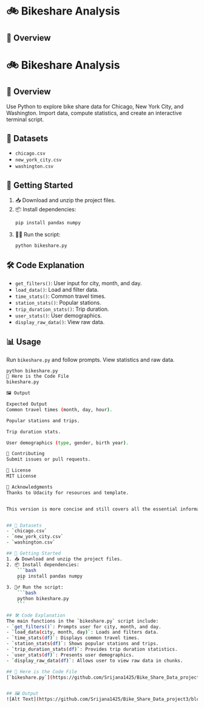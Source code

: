 # 🚲 Bikeshare Analysis

## 🌟 Overview
# 🚲 Bikeshare Analysis

## 🌟 Overview
Use Python to explore bike share data for Chicago, New York City, and Washington. Import data, compute statistics, and create an interactive terminal script.

## 📂 Datasets
- `chicago.csv`
- `new_york_city.csv`
- `washington.csv`

## 🚀 Getting Started
1. 📥 Download and unzip the project files.
2. 📦 Install dependencies:
    ```bash
    pip install pandas numpy
    ```
3. 🏃‍♂️ Run the script:
    ```bash
    python bikeshare.py
    ```

## 🛠️ Code Explanation
- `get_filters()`: User input for city, month, and day.
- `load_data()`: Load and filter data.
- `time_stats()`: Common travel times.
- `station_stats()`: Popular stations.
- `trip_duration_stats()`: Trip duration.
- `user_stats()`: User demographics.
- `display_raw_data()`: View raw data.

## 📊 Usage
Run `bikeshare.py` and follow prompts. View statistics and raw data.

```bash
python bikeshare.py
📄 Here is the Code File
bikeshare.py

🖼️ Output

Expected Output
Common travel times (month, day, hour).

Popular stations and trips.

Trip duration stats.

User demographics (type, gender, birth year).

🤝 Contributing
Submit issues or pull requests.

📜 License
MIT License

🙏 Acknowledgments
Thanks to Udacity for resources and template.


This version is more concise and still covers all the essential information! Let me know if you need any further changes. 😊


## 📂 Datasets
- `chicago.csv`
- `new_york_city.csv`
- `washington.csv`

## 🚀 Getting Started
1. 📥 Download and unzip the project files.
2. 📦 Install dependencies:
    ```bash
    pip install pandas numpy
    ```
3. 🏃‍♂️ Run the script:
    ```bash
    python bikeshare.py
    ```

## 🛠️ Code Explanation
The main functions in the `bikeshare.py` script include:
- `get_filters()`: Prompts user for city, month, and day.
- `load_data(city, month, day)`: Loads and filters data.
- `time_stats(df)`: Displays common travel times.
- `station_stats(df)`: Shows popular stations and trips.
- `trip_duration_stats(df)`: Provides trip duration statistics.
- `user_stats(df)`: Presents user demographics.
- `display_raw_data(df)`: Allows user to view raw data in chunks.

## 📄 Here is the Code File
[`bikeshare.py`](https://github.com/Srijana1425/Bike_Share_Data_project3/blob/main/bikeshare.py)


## 🖼️ Output
![Alt Text](https://github.com/Srijana1425/Bike_Share_Data_project3/blob/main/bikeshare_output.jpg)
